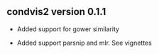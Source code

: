 #  



##  condvis2 version 0.1.1
* Added support for gower similarity

* Added support parsnip and mlr. See vignettes

